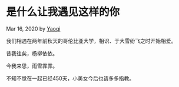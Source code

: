是什么让我遇见这样的你
===================================

Mar 16, 2020 by [Yaoqi](https://yguo121.github.io/ellen-nick)

我们相遇在两年前秋天的哥伦比亚大学，相识、于大雪纷飞之时开始相爱。


昔我往矣，杨柳依依。

今我来思，雨雪霏霏。


不知不觉在一起已经450天，小美女今后也请多多指教。